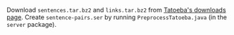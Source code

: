 Download `sentences.tar.bz2` and `links.tar.bz2` from [Tatoeba's downloads page](https://tatoeba.org/downloads).
Create `sentence-pairs.ser` by running `PreprocessTatoeba.java` (in the `server` package).

